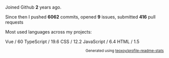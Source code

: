 Joined Github **2** years ago.

Since then I pushed **6062** commits, opened **9** issues, submitted **416** pull requests

Most used languages across my projects:

Vue / 60
TypeScript / 19.6
CSS / 12.2
JavaScript / 6.4
HTML / 1.5

<p align="right"><sub>Generated using <a href="https://github.com/marketplace/actions/profile-readme-stats">teoxoy/profile-readme-stats</a></sub></p>
